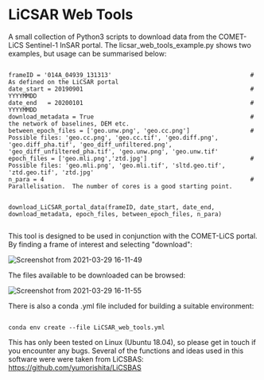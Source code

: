 # LiCSAR Web Tools

A small collection of Python3 scripts to download data from the COMET-LiCS Sentinel-1 InSAR portal.  The licsar_web_tools_example.py shows two examples, but usage can be summarised below:

<pre><code>
frameID = '014A_04939_131313'                                       # As defined on the LiCSAR portal
date_start = 20190901                                               # YYYYMMDD
date_end   = 20200101                                               # YYYYMMDD
download_metadata = True                                            # the network of baselines, DEM etc.  
between_epoch_files = ['geo.unw.png', 'geo.cc.png']                 # Possible files: 'geo.cc.png', 'geo.cc.tif', 'geo.diff.png', 'geo.diff_pha.tif', 'geo_diff_unfiltered.png', 'geo_diff_unfiltered_pha.tif', 'geo.unw.png', 'geo.unw.tif'
epoch_files = ['geo.mli.png','ztd.jpg']                             # Possible files: 'geo.mli.png', 'geo.mli.tif', 'sltd.geo.tif', 'ztd.geo.tif', 'ztd.jpg'
n_para = 4                                                          # Parallelisation.  The number of cores is a good starting point.    


download_LiCSAR_portal_data(frameID, date_start, date_end, download_metadata, epoch_files, between_epoch_files, n_para)

</code></pre>

This tool is designed to be used in conjunction with the COMET-LiCS portal.  By finding a frame of interest and selecting "download":

![Screenshot from 2021-03-29 16-11-49](https://user-images.githubusercontent.com/10498635/112858568-e6bdc000-90a9-11eb-9132-dd791c1ff266.png)

The files available to be downloaded can be browsed: 

![Screenshot from 2021-03-29 16-11-55](https://user-images.githubusercontent.com/10498635/112858322-a9f1c900-90a9-11eb-8a6b-52a27bf9fe25.png)


There is also a conda .yml file included for building a suitable environment:

<pre><code>
conda env create --file LiCSAR_web_tools.yml
</code></pre>

This has only been tested on Linux (Ubuntu 18.04), so please get in touch if you encounter any bugs.  Several of the functions and ideas used in this software were  were taken from LiCSBAS: <https://github.com/yumorishita/LiCSBAS>
